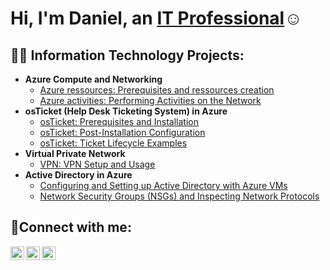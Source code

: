 <h1>Hi, I'm Daniel, an <a href="https://linkedin.com/in/dmankong">IT Professional</a>☺</h1>

<h2>👨‍💻 Information Technology Projects:</h2>

- <b>Azure Compute and Networking</b>
  - [Azure ressources: Prerequisites and ressources creation](https://github.com/danielbangm/azure-ressources)
  - [Azure activities: Performing Activities on the Network](https://github.com/danielbangm/azure-network)
- <b>osTicket (Help Desk Ticketing System) in Azure</b>
  - [osTicket: Prerequisites and Installation](https://github.com/danielbangm/osticket-prereqs)
  - [osTicket: Post-Installation Configuration](https://github.com/danielbangm/post-install-config)
  - [osTicket: Ticket Lifecycle Examples](https://github.com/danielbangm/ticket-lifecycle)
- <b>Virtual Private Network</b>
  - [VPN: VPN Setup and Usage](https://github.com/danielbangm/VPN-ProtonVPN)
- <b>Active Directory in Azure</b>
  - [Configuring and Setting up Active Directory with Azure VMs](https://github.com/danielbangm/configure-ad)
  - [Network Security Groups (NSGs) and Inspecting Network Protocols](https://github.com/danielbangm/azure-network-protocols)

<h2>🤳Connect with me:</h2>

[<img align="left" alt="Josh | Twitter" width="22px" src="https://cdn.jsdelivr.net/npm/simple-icons@v3/icons/twitter.svg" />][twitter]
[<img align="left" alt="Josh | LinkedIn" width="22px" src="https://cdn.jsdelivr.net/npm/simple-icons@v3/icons/linkedin.svg" />][linkedin]
[<img align="left" alt="Josh | Instagram" width="22px" src="https://cdn.jsdelivr.net/npm/simple-icons@v3/icons/instagram.svg" />][instagram]

[twitter]: https://twitter.com/HenzTechnology
[instagram]: https://www.instagram.com/DanielBM
[linkedin]: https://linkedin.com/in/dmankong
